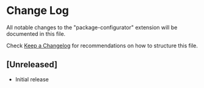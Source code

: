# Change Log
All notable changes to the "package-configurator" extension will be documented in this file.

Check [Keep a Changelog](http://keepachangelog.com/) for recommendations on how to structure this file.

## [Unreleased]
- Initial release